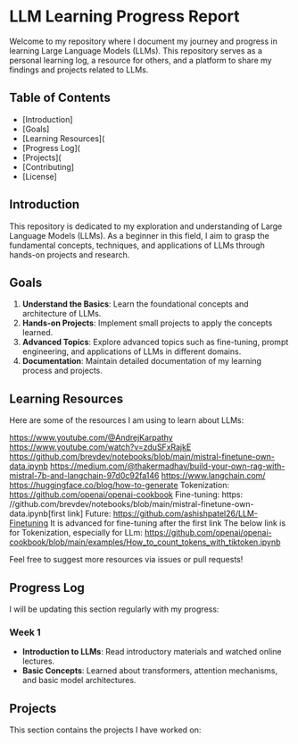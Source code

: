 # LLM Learning Progress Report

Welcome to my repository where I document my journey and progress in learning Large Language Models (LLMs). This repository serves as a personal learning log, a resource for others, and a platform to share my findings and projects related to LLMs.

## Table of Contents
- [Introduction]
- [Goals]
- [Learning Resources](
- [Progress Log](
- [Projects](
- [Contributing]
- [License]

## Introduction

This repository is dedicated to my exploration and understanding of Large Language Models (LLMs). As a beginner in this field, I aim to grasp the fundamental concepts, techniques, and applications of LLMs through hands-on projects and research.

## Goals

1. **Understand the Basics**: Learn the foundational concepts and architecture of LLMs.
2. **Hands-on Projects**: Implement small projects to apply the concepts learned.
3. **Advanced Topics**: Explore advanced topics such as fine-tuning, prompt engineering, and applications of LLMs in different domains.
4. **Documentation**: Maintain detailed documentation of my learning process and projects.

## Learning Resources

Here are some of the resources I am using to learn about LLMs:

https://www.youtube.com/@AndrejKarpathy
https://www.youtube.com/watch?v=zduSFxRajkE
https://github.com/brevdev/notebooks/blob/main/mistral-finetune-own-data.ipynb
https://medium.com/@thakermadhav/build-your-own-rag-with-mistral-7b-and-langchain-97d0c92fa146
https://www.langchain.com/
https://huggingface.co/blog/how-to-generate
Tokenization: https://github.com/openai/openai-cookbook 
Fine-tuning: https: //github.com/brevdev/notebooks/blob/main/mistral-finetune-own-data.ipynb[first link]
Future: https://github.com/ashishpatel26/LLM-Finetuning It is advanced for fine-tuning after the first link
The below link is for Tokenization, especially for LLm:
https://github.com/openai/openai-cookbook/blob/main/examples/How_to_count_tokens_with_tiktoken.ipynb 


Feel free to suggest more resources via issues or pull requests!

## Progress Log

I will be updating this section regularly with my progress:

### Week 1
- **Introduction to LLMs**: Read introductory materials and watched online lectures.
- **Basic Concepts**: Learned about transformers, attention mechanisms, and basic model architectures.



## Projects

This section contains the projects I have worked on:



